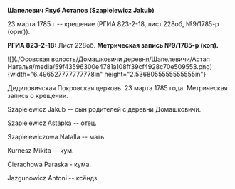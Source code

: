 **Шапелевич Якуб Астапов (Szapielewicz Jakub)**

23 марта 1785 г -- крещение (РГИА 823-2-18, лист 228об, №9/1785-р
(ориг)).

**РГИА 823-2-18:** Лист 228об. **Метрическая запись №9/1785-р (коп).**

![](./Осовская волость/Домашковичи деревня/Шапелевичи/Астап Наталья/media/59f43596300e4781a108ff39cf4928c70e509553.png){width="6.496527777777778in"
height="2.5368055555555555in"}

Дедиловичская Покровская церковь. 23 марта 1785 года. Метрическая запись
о крещении.

Szapielewicz Jakub -- сын родителей с деревни Домашковичи.

Szapielewicz Astapka -- отец.

Szapielewiczowa Natalla -- мать.

Kurnesz Mikita -- кум.

Cierachowa Paraska - кума.

Jazgunowicz Antoni -- ксёндз.
